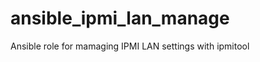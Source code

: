 ansible_ipmi_lan_manage
=======================

Ansible role for mamaging IPMI LAN settings with ipmitool

